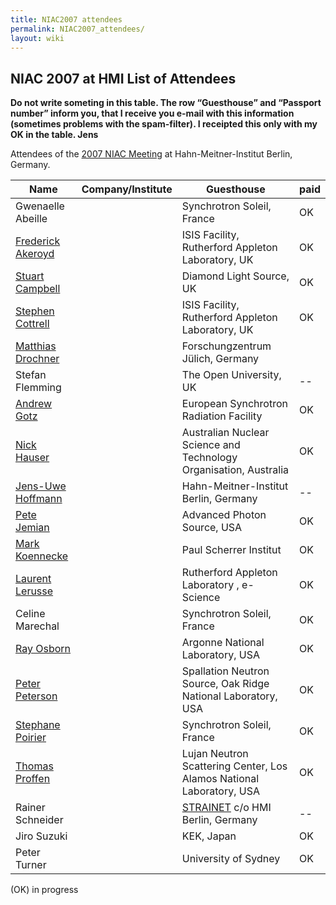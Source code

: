 ```yaml
---
title: NIAC2007 attendees
permalink: NIAC2007_attendees/
layout: wiki
---
```


NIAC 2007 at HMI List of Attendees
----------------------------------

**Do not write someting in this table. The row “Guesthouse” and
“Passport number” inform you, that I receive you e-mail with this
information (sometimes problems with the spam-filter). I receipted this
only with my OK in the table. Jens**

Attendees of the [2007 NIAC Meeting](NIAC2007 "wikilink") at
Hahn-Meitner-Institut Berlin, Germany.

| Name                                                      | Company/Institute                                                      | Guesthouse | paid |
|-----------------------------------------------------------|------------------------------------------------------------------------|------------|------|
| Gwenaelle Abeille                                         | | Synchrotron Soleil, France                                           | OK         | OK   |
| [Frederick Akeroyd](User%3AFreddie_Akeroyd "wikilink")    | | ISIS Facility, Rutherford Appleton Laboratory, UK                    | OK         |      |
| [Stuart Campbell](User%3AStuart_Campbell "wikilink")      | | Diamond Light Source, UK                                             | OK         |      |
| [Stephen Cottrell](User%3ASteve_Cottrell "wikilink")      | | ISIS Facility, Rutherford Appleton Laboratory, UK                    | OK         |      |
| [Matthias Drochner](User%3AMatthias_Drochner "wikilink")  | | Forschungzentrum Jülich, Germany                                     |            |      |
| Stefan Flemming                                           | | The Open University, UK                                              | --         | OK   |
| [Andrew Gotz](User%3AAndy_Gotz "wikilink")                | | European Synchrotron Radiation Facility                              | OK         |      |
| [Nick Hauser](User%3Anick "wikilink")                     | | Australian Nuclear Science and Technology Organisation, Australia    | OK         |      |
| [ Jens-Uwe Hoffmann](User%3AJens-Uwe_Hoffmann "wikilink") | | Hahn-Meitner-Institut Berlin, Germany                                | --         | OK   |
| [Pete Jemian](User%3APete_Jemian "wikilink")              | | Advanced Photon Source, USA                                          | OK         |      |
| [Mark Koennecke](User%3AMark_Koennecke "wikilink")        | | Paul Scherrer Institut                                               | OK         | OK   |
| [Laurent Lerusse](User%3AL.lerusse "wikilink")            | | Rutherford Appleton Laboratory , e-Science                           | OK         | OK   |
| Celine Marechal                                           | | Synchrotron Soleil, France                                           | OK         | OK   |
| [Ray Osborn](User%3ARay_Osborn "wikilink")                | | Argonne National Laboratory, USA                                     | OK         |      |
| [Peter Peterson](User%3APeter_Peterson "wikilink")        | | Spallation Neutron Source, Oak Ridge National Laboratory, USA        | OK         | OK   |
| [Stephane Poirier](User%3AStephane_Poirier "wikilink")    | | Synchrotron Soleil, France                                           | OK         | OK   |
| [Thomas Proffen](User%3AThomas_Proffen "wikilink")        | | Lujan Neutron Scattering Center, Los Alamos National Laboratory, USA | OK         | OK   |
| Rainer Schneider                                          | | [STRAINET](http://www.strainet.org) c/o HMI Berlin, Germany          | --         | OK   |
| Jiro Suzuki                                               | | KEK, Japan                                                           | OK         | OK   |
| Peter Turner                                              | | University of Sydney                                                 | OK         |      |

(OK) in progress
